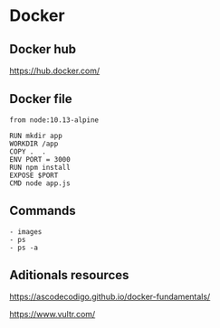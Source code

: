 # Docker

## Docker hub 

https://hub.docker.com/

## Docker file

```
from node:10.13-alpine

RUN mkdir app
WORKDIR /app
COPY .  .
ENV PORT = 3000
RUN npm install
EXPOSE $PORT
CMD node app.js
```

## Commands
    - images
    - ps
    - ps -a

## Aditionals resources

https://ascodecodigo.github.io/docker-fundamentals/

https://www.vultr.com/

